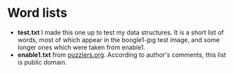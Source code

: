 # Word lists

* __test.txt__ I made this one up to test my data structures. It is a short list of words, most of which appear in the boogle1-jpg test image, and some longer ones which were taken from enable1.
* __enable1.txt__ from [puzzlers.org](http://www.puzzlers.org/dokuwiki/doku.php?id=solving:wordlists:about:start#scrabble_tm_dictionaries). According to author's comments, this list is public domain.
